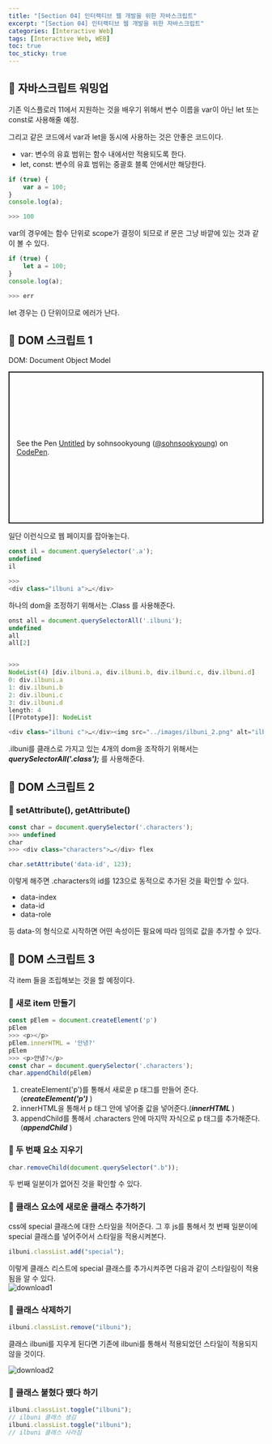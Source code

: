 ```yaml
---
title: "[Section 04] 인터랙티브 웹 개발을 위한 자바스크립트"
excerpt: "[Section 04] 인터랙티브 웹 개발을 위한 자바스크립트"
categories: [Interactive Web]
tags: [Interactive Web, WEB]
toc: true
toc_sticky: true
---
```


## 🔮 자바스크립트 워밍업

기존 익스플로러 11에서 지원하는 것을 배우기 위해서 변수 이름을 var이 아닌 let 또는 const로 사용해줄 예정. <br>

그리고 같은 코드에서 var과 let을 동시에 사용하는 것은 안좋은 코드이다. <br>

- var: 변수의 유효 범위는 함수 내에서만 적용되도록 한다.
- let, const: 변수의 유효 범위는 중괄호 블록 안에서만 해당한다.

```js
if (true) {
    var a = 100;
}
console.log(a);

>>> 100
```

var의 경우에는 함수 단위로 scope가 결정이 되므로 if 문은 그냥 바깥에 있는 것과 같이 볼 수 있다.

```js
if (true) {
    let a = 100;
}
console.log(a);

>>> err
```

let 경우는 {} 단위이므로 에러가 난다.

## 🔮 DOM 스크립트 1

DOM: Document Object Model

<p class="codepen" data-height="300" data-default-tab="html,result" data-slug-hash="WNMVRKK" data-user="sohnsookyoung" style="height: 300px; box-sizing: border-box; display: flex; align-items: center; justify-content: center; border: 2px solid; margin: 1em 0; padding: 1em;">
  <span>See the Pen <a href="https://codepen.io/sohnsookyoung/pen/WNMVRKK">
  Untitled</a> by sohnsookyoung (<a href="https://codepen.io/sohnsookyoung">@sohnsookyoung</a>)
  on <a href="https://codepen.io">CodePen</a>.</span>
</p>
<script async src="https://cpwebassets.codepen.io/assets/embed/ei.js"></script>

일단 이런식으로 웹 페이지를 잡아놓는다.

```js
const il = document.querySelector('.a');
undefined
il

>>>
<div class=​"ilbuni a">​…​</div>​
```

하나의 dom을 조정하기 위해서는 .Class 를 사용해준다.

```js
onst all = document.querySelectorAll('.ilbuni');
undefined
all
all[2]


>>>
NodeList(4) [div.ilbuni.a, div.ilbuni.b, div.ilbuni.c, div.ilbuni.d]
0: div.ilbuni.a
1: div.ilbuni.b
2: div.ilbuni.c
3: div.ilbuni.d
length: 4
[[Prototype]]: NodeList

<div class=​"ilbuni c">​…​</div>​<img src=​"../​images/​ilbuni_2.png" alt=​"ilbuni c">​</div>​
```

.ilbuni를 클래스로 가지고 있는 4개의 dom을 조작하기 위해서는 **_querySelectorAll('.class');_** 를 사용해준다.

## 🔮 DOM 스크립트 2

### 📍 setAttribute(), getAttribute()

```js
const char = document.querySelector('.characters');
>>> undefined
char
>>> <div class=​"characters">​…​</div>​ flex

char.setAttribute('data-id', 123);
```

이렇게 해주면 .characters의 id를 123으로 동적으로 추가된 것을 확인할 수 있다.

- data-index
- data-id
- data-role
  <br>

등 data-의 형식으로 시작하면 어떤 속성이든 필요에 따라 임의로 값을 추가할 수 있다.

## 🔮 DOM 스크립트 3

각 item 들을 조립해보는 것을 할 예정이다.

### 📍 새로 item 만들기

```js
const pElem = document.createElement('p')
pElem
>>> <p>​</p>​
pElem.innerHTML = '안녕?'
pElem
>>> <p>​안녕?​</p>​
const char = document.querySelector('.characters');
char.appendChild(pElem)​
```

1. createElement('p')를 통해서 새로운 p 태그를 만들어 준다.(**_createElement('p')_** )
2. innerHTML을 통해서 p 태그 안에 넣어줄 값을 넣어준다.(**_innerHTML_** )
3. appendChild를 통해서 .characters 안에 마지막 자식으로 p 태그를 추가해준다.(**_appendChild_** )

### 📍 두 번째 요소 지우기

```js
char.removeChild(document.querySelector(".b"));
```

두 번째 일분이가 없어진 것을 확인할 수 있다.

### 📍 클래스 요소에 새로운 클래스 추가하기

css에 special 클래스에 대한 스타일을 적어준다.
그 후 js를 통해서 첫 번째 일분이에 special 클래스를 넣어주어서 스타일을 적용시켜본다.

```js
ilbuni.classList.add("special");
```

이렇게 클래스 리스트에 special 클래스를 추가시켜주면 다음과 같이 스타일링이 적용됨을 알 수 있다. <br>
![download1](https://user-images.githubusercontent.com/96654391/175479908-3ebcf7f3-54b9-412f-b8c3-d66cc4786676.png) <br>

### 📍 클래스 삭제하기

```js
ilbuni.classList.remove("ilbuni");
```

클래스 ilbuni를 지우게 된다면 기존에 ilbuni를 통해서 적용되었던 스타일이 적용되지 않을 것이다. <br>

![download2](https://user-images.githubusercontent.com/96654391/175480658-eec05276-db41-44aa-9703-5d80e1ead257.png) <br>

### 📍 클래스 붙혔다 뗐다 하기

```js
ilbuni.classList.toggle("ilbuni");
// ilbuni 클래스 생김
ilbuni.classList.toggle("ilbuni");
// ilbuni 클래스 사라짐
```
